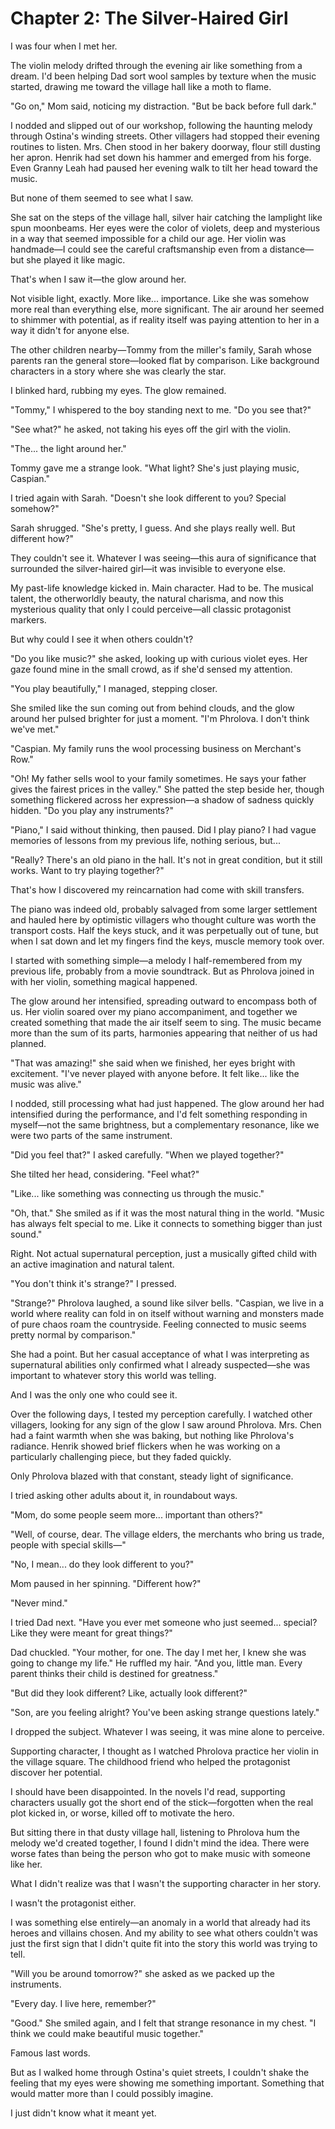 # Chapter 2: The Silver-Haired Girl

I was four when I met her.

The violin melody drifted through the evening air like something from a dream. I'd been helping Dad sort wool samples by texture when the music started, drawing me toward the village hall like a moth to flame.

"Go on," Mom said, noticing my distraction. "But be back before full dark."

I nodded and slipped out of our workshop, following the haunting melody through Ostina's winding streets. Other villagers had stopped their evening routines to listen. Mrs. Chen stood in her bakery doorway, flour still dusting her apron. Henrik had set down his hammer and emerged from his forge. Even Granny Leah had paused her evening walk to tilt her head toward the music.

But none of them seemed to see what I saw.

She sat on the steps of the village hall, silver hair catching the lamplight like spun moonbeams. Her eyes were the color of violets, deep and mysterious in a way that seemed impossible for a child our age. Her violin was handmade—I could see the careful craftsmanship even from a distance—but she played it like magic.

That's when I saw it—the glow around her.

Not visible light, exactly. More like... importance. Like she was somehow more real than everything else, more significant. The air around her seemed to shimmer with potential, as if reality itself was paying attention to her in a way it didn't for anyone else.

The other children nearby—Tommy from the miller's family, Sarah whose parents ran the general store—looked flat by comparison. Like background characters in a story where she was clearly the star.

I blinked hard, rubbing my eyes. The glow remained.

"Tommy," I whispered to the boy standing next to me. "Do you see that?"

"See what?" he asked, not taking his eyes off the girl with the violin.

"The... the light around her."

Tommy gave me a strange look. "What light? She's just playing music, Caspian."

I tried again with Sarah. "Doesn't she look different to you? Special somehow?"

Sarah shrugged. "She's pretty, I guess. And she plays really well. But different how?"

They couldn't see it. Whatever I was seeing—this aura of significance that surrounded the silver-haired girl—it was invisible to everyone else.

My past-life knowledge kicked in. Main character. Had to be. The musical talent, the otherworldly beauty, the natural charisma, and now this mysterious quality that only I could perceive—all classic protagonist markers.

But why could I see it when others couldn't?

"Do you like music?" she asked, looking up with curious violet eyes. Her gaze found mine in the small crowd, as if she'd sensed my attention.

"You play beautifully," I managed, stepping closer.

She smiled like the sun coming out from behind clouds, and the glow around her pulsed brighter for just a moment. "I'm Phrolova. I don't think we've met."

"Caspian. My family runs the wool processing business on Merchant's Row."

"Oh! My father sells wool to your family sometimes. He says your father gives the fairest prices in the valley." She patted the step beside her, though something flickered across her expression—a shadow of sadness quickly hidden. "Do you play any instruments?"

"Piano," I said without thinking, then paused. Did I play piano? I had vague memories of lessons from my previous life, nothing serious, but...

"Really? There's an old piano in the hall. It's not in great condition, but it still works. Want to try playing together?"

That's how I discovered my reincarnation had come with skill transfers.

The piano was indeed old, probably salvaged from some larger settlement and hauled here by optimistic villagers who thought culture was worth the transport costs. Half the keys stuck, and it was perpetually out of tune, but when I sat down and let my fingers find the keys, muscle memory took over.

I started with something simple—a melody I half-remembered from my previous life, probably from a movie soundtrack. But as Phrolova joined in with her violin, something magical happened.

The glow around her intensified, spreading outward to encompass both of us. Her violin soared over my piano accompaniment, and together we created something that made the air itself seem to sing. The music became more than the sum of its parts, harmonies appearing that neither of us had planned.

"That was amazing!" she said when we finished, her eyes bright with excitement. "I've never played with anyone before. It felt like... like the music was alive."

I nodded, still processing what had just happened. The glow around her had intensified during the performance, and I'd felt something responding in myself—not the same brightness, but a complementary resonance, like we were two parts of the same instrument.

"Did you feel that?" I asked carefully. "When we played together?"

She tilted her head, considering. "Feel what?"

"Like... like something was connecting us through the music."

"Oh, that." She smiled as if it was the most natural thing in the world. "Music has always felt special to me. Like it connects to something bigger than just sound."

Right. Not actual supernatural perception, just a musically gifted child with an active imagination and natural talent.

"You don't think it's strange?" I pressed.

"Strange?" Phrolova laughed, a sound like silver bells. "Caspian, we live in a world where reality can fold in on itself without warning and monsters made of pure chaos roam the countryside. Feeling connected to music seems pretty normal by comparison."

She had a point. But her casual acceptance of what I was interpreting as supernatural abilities only confirmed what I already suspected—she was important to whatever story this world was telling.

And I was the only one who could see it.

Over the following days, I tested my perception carefully. I watched other villagers, looking for any sign of the glow I saw around Phrolova. Mrs. Chen had a faint warmth when she was baking, but nothing like Phrolova's radiance. Henrik showed brief flickers when he was working on a particularly challenging piece, but they faded quickly.

Only Phrolova blazed with that constant, steady light of significance.

I tried asking other adults about it, in roundabout ways.

"Mom, do some people seem more... important than others?"

"Well, of course, dear. The village elders, the merchants who bring us trade, people with special skills—"

"No, I mean... do they look different to you?"

Mom paused in her spinning. "Different how?"

"Never mind."

I tried Dad next. "Have you ever met someone who just seemed... special? Like they were meant for great things?"

Dad chuckled. "Your mother, for one. The day I met her, I knew she was going to change my life." He ruffled my hair. "And you, little man. Every parent thinks their child is destined for greatness."

"But did they look different? Like, actually look different?"

"Son, are you feeling alright? You've been asking strange questions lately."

I dropped the subject. Whatever I was seeing, it was mine alone to perceive.

Supporting character, I thought as I watched Phrolova practice her violin in the village square. The childhood friend who helped the protagonist discover her potential.

I should have been disappointed. In the novels I'd read, supporting characters usually got the short end of the stick—forgotten when the real plot kicked in, or worse, killed off to motivate the hero.

But sitting there in that dusty village hall, listening to Phrolova hum the melody we'd created together, I found I didn't mind the idea. There were worse fates than being the person who got to make music with someone like her.

What I didn't realize was that I wasn't the supporting character in her story.

I wasn't the protagonist either.

I was something else entirely—an anomaly in a world that already had its heroes and villains chosen. And my ability to see what others couldn't was just the first sign that I didn't quite fit into the story this world was trying to tell.

"Will you be around tomorrow?" she asked as we packed up the instruments.

"Every day. I live here, remember?"

"Good." She smiled again, and I felt that strange resonance in my chest. "I think we could make beautiful music together."

Famous last words.

But as I walked home through Ostina's quiet streets, I couldn't shake the feeling that my eyes were showing me something important. Something that would matter more than I could possibly imagine.

I just didn't know what it meant yet.